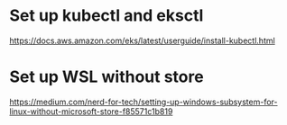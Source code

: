 # Set up kubectl and eksctl
https://docs.aws.amazon.com/eks/latest/userguide/install-kubectl.html

# Set up WSL without store
https://medium.com/nerd-for-tech/setting-up-windows-subsystem-for-linux-without-microsoft-store-f85571c1b819